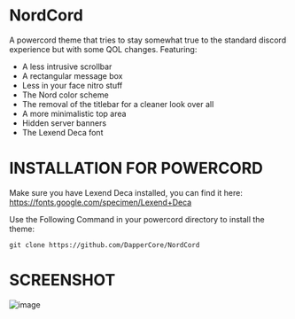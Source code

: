 # NordCord
A powercord theme that tries to stay somewhat true to the standard discord experience but with some QOL changes.
Featuring:
* A less intrusive scrollbar
* A rectangular message box
* Less in your face nitro stuff
* The Nord color scheme
* The removal of the titlebar for a cleaner look over all
* A more minimalistic top area
* Hidden server banners
* The Lexend Deca font
# INSTALLATION FOR POWERCORD
Make sure you have Lexend Deca installed, you can find it here:
https://fonts.google.com/specimen/Lexend+Deca

Use the Following Command in your powercord directory to install the theme: <br>
```
git clone https://github.com/DapperCore/NordCord
```

# SCREENSHOT
![image](https://user-images.githubusercontent.com/55637354/123011851-32bd8f80-d38f-11eb-9088-7a74eef3374c.png)
